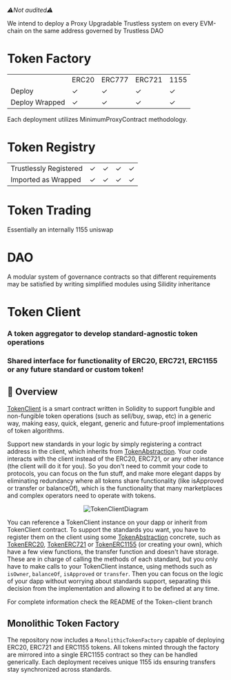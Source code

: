 <p style="font-style: italic">⚠️Not audited⚠️</p>

We intend to deploy a Proxy Upgradable Trustless system on every EVM-chain on the same address governed by Trustless DAO

<h1>Token Factory</h1>
<table align="center">
   <tr><td /><td>ERC20</td><td>ERC777</td><td>ERC721</td><td>1155</td></tr>
   <tr><td>Deploy</td><td>✓</td><td>✓</td><td>✓</td><td>✓</td></tr>
   <tr><td>Deploy Wrapped</td><td>✓</td><td>✓</td><td>✓</td><td>✓</td></tr>
</table>
Each deployment utilizes MinimumProxyContract methodology.

<h1>Token Registry</h1>
   <table>
      <tr><td>Trustlessly Registered</td><td>✓</td><td>✓</td><td>✓</td><td>✓</td></tr>
      <tr><td>Imported as Wrapped</td><td>✓</td><td>✓</td><td>✓</td><td>✓</td></tr>
   </table>
   
<h1>Token Trading</h1>
Essentially an internally 1155 uniswap

<h1>DAO</h1>
A modular system of governance contracts so that different requirements may be satisfied by writing simplified modules using Silidity inheritance

<h1>Token Client</h1> 
<h3>A token aggregator to develop standard-agnostic token operations</h3> 
<h3>Shared interface for functionality of ERC20, ERC721, ERC1155 or any future standard or custom token!</h3>

## 🧐 Overview

[TokenClient](contracts/TokenClient.sol) is a smart contract written in Solidity to support fungible and non-fungible token operations (such as sell/buy, swap, etc) in a generic way, making easy, quick, elegant, generic and future-proof implementations of token algorithms.

Support new standards in your logic by simply registering a contract address in the client, which inherits from [TokenAbstraction](contracts/TokenAbstraction.sol). Your code interacts with the client instead of the ERC20, ERC721, or any other instance (the client will do it for you). So you don't need to commit your code to protocols, you can focus on the fun stuff, and make more elegant dapps by eliminating redundancy where all tokens share functionality (like isApproved or transfer or balanceOf), which is the functionality that many marketplaces and complex operators need to operate with tokens.

<p align="center"><img src="./imgs/TokenClientDiagram.PNG" alt="TokenClientDiagram"></p>
 
You can reference a TokenClient instance on your dapp or inherit from TokenClient contract. To support the standards you want, you have to register them on the client using some [TokenAbstraction](contracts/TokenAbstraction.sol) concrete, such as [TokenERC20](contracts/concretes/TokenERC20.sol), [TokenERC721](contracts/concretes/TokenERC721.sol) or [TokenERC1155](contracts/concretes/TokenERC1155.sol) (or creating your own), which have a few view functions, the transfer function and doesn't have storage. These are in charge of calling the methods of each standard, but you only have to make calls to your TokenClient instance, using methods such as `isOwner`, `balanceOf`, `isApproved` or `transfer`. Then you can focus on the logic of your dapp without worrying about standards support, separating this decision from the implementation and allowing it to be defined at any time.

For complete information check the README of the Token-client branch

## Monolithic Token Factory
The repository now includes a `MonolithicTokenFactory` capable of deploying ERC20, ERC721 and ERC1155 tokens. All tokens minted through the factory are mirrored into a single ERC1155 contract so they can be handled generically. Each deployment receives unique 1155 ids ensuring transfers stay synchronized across standards.
